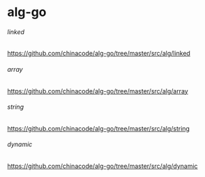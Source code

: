 # alg-go

###### linked
https://github.com/chinacode/alg-go/tree/master/src/alg/linked

###### array
https://github.com/chinacode/alg-go/tree/master/src/alg/array

###### string
https://github.com/chinacode/alg-go/tree/master/src/alg/string

###### dynamic
https://github.com/chinacode/alg-go/tree/master/src/alg/dynamic
